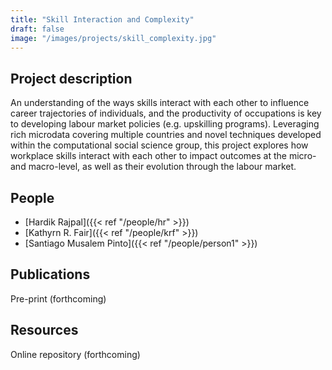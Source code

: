 ```yaml
---
title: "Skill Interaction and Complexity"
draft: false
image: "/images/projects/skill_complexity.jpg"
---
```




## Project description

An understanding of the ways skills interact with each other to influence career trajectories of individuals, and the productivity of occupations is key to developing labour market policies (e.g. upskilling programs). Leveraging rich microdata covering multiple countries and novel techniques developed within the computational social science group, this project explores how workplace skills interact with each other to impact outcomes at the micro- and macro-level, as well as their evolution through the labour market.


## People

* [Hardik Rajpal]({{< ref "/people/hr" >}}) 
* [Kathyrn R. Fair]({{< ref "/people/krf" >}}) 
* [Santiago Musalem Pinto]({{< ref "/people/person1" >}}) 

## Publications

Pre-print (forthcoming)

## Resources

Online repository (forthcoming)
